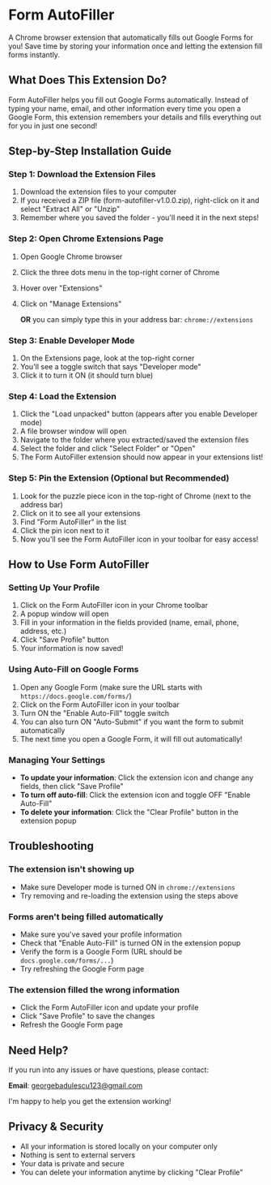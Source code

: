 # Form AutoFiller

A Chrome browser extension that automatically fills out Google Forms for you! Save time by storing your information once and letting the extension fill forms instantly.

## What Does This Extension Do?

Form AutoFiller helps you fill out Google Forms automatically. Instead of typing your name, email, and other information every time you open a Google Form, this extension remembers your details and fills everything out for you in just one second!

## Step-by-Step Installation Guide

### Step 1: Download the Extension Files

1. Download the extension files to your computer
2. If you received a ZIP file (form-autofiller-v1.0.0.zip), right-click on it and select "Extract All" or "Unzip"
3. Remember where you saved the folder - you'll need it in the next steps!

### Step 2: Open Chrome Extensions Page

1. Open Google Chrome browser
2. Click the three dots menu in the top-right corner of Chrome
3. Hover over "Extensions"
4. Click on "Manage Extensions"

   **OR** you can simply type this in your address bar: `chrome://extensions`

### Step 3: Enable Developer Mode

1. On the Extensions page, look at the top-right corner
2. You'll see a toggle switch that says "Developer mode"
3. Click it to turn it ON (it should turn blue)

### Step 4: Load the Extension

1. Click the "Load unpacked" button (appears after you enable Developer mode)
2. A file browser window will open
3. Navigate to the folder where you extracted/saved the extension files
4. Select the folder and click "Select Folder" or "Open"
5. The Form AutoFiller extension should now appear in your extensions list!

### Step 5: Pin the Extension (Optional but Recommended)

1. Look for the puzzle piece icon in the top-right of Chrome (next to the address bar)
2. Click on it to see all your extensions
3. Find "Form AutoFiller" in the list
4. Click the pin icon next to it
5. Now you'll see the Form AutoFiller icon in your toolbar for easy access!

## How to Use Form AutoFiller

### Setting Up Your Profile

1. Click on the Form AutoFiller icon in your Chrome toolbar
2. A popup window will open
3. Fill in your information in the fields provided (name, email, phone, address, etc.)
4. Click "Save Profile" button
5. Your information is now saved!

### Using Auto-Fill on Google Forms

1. Open any Google Form (make sure the URL starts with `https://docs.google.com/forms/`)
2. Click on the Form AutoFiller icon in your toolbar
3. Turn ON the "Enable Auto-Fill" toggle switch
4. You can also turn ON "Auto-Submit" if you want the form to submit automatically
5. The next time you open a Google Form, it will fill out automatically!

### Managing Your Settings

- **To update your information**: Click the extension icon and change any fields, then click "Save Profile"
- **To turn off auto-fill**: Click the extension icon and toggle OFF "Enable Auto-Fill"
- **To delete your information**: Click the "Clear Profile" button in the extension popup

## Troubleshooting

### The extension isn't showing up

- Make sure Developer mode is turned ON in `chrome://extensions`
- Try removing and re-loading the extension using the steps above

### Forms aren't being filled automatically

- Make sure you've saved your profile information
- Check that "Enable Auto-Fill" is turned ON in the extension popup
- Verify the form is a Google Form (URL should be `docs.google.com/forms/...`)
- Try refreshing the Google Form page

### The extension filled the wrong information

- Click the Form AutoFiller icon and update your profile
- Click "Save Profile" to save the changes
- Refresh the Google Form page

## Need Help?

If you run into any issues or have questions, please contact:

**Email**: georgebadulescu123@gmail.com

I'm happy to help you get the extension working!

## Privacy & Security

- All your information is stored locally on your computer only
- Nothing is sent to external servers
- Your data is private and secure
- You can delete your information anytime by clicking "Clear Profile"
